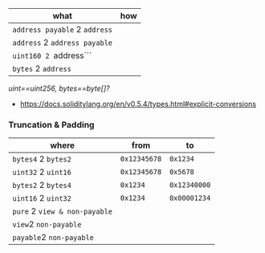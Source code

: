what|how
----|----
```address payable``` 2 ```address```|
```address``` 2 ```address payable```|
```uint160 2 ```address```|
```bytes``` 2 ```address```|

*uint==uint256, bytes==byte[]?*

- https://docs.soliditylang.org/en/v0.5.4/types.html#explicit-conversions

### Truncation & Padding
where|from|to
-----|----|-------
```bytes4``` 2 ```bytes2```|```0x12345678```|```0x1234```
```uint32``` 2 ```uint16```|```0x12345678```|```0x5678```
```bytes2``` 2 ```bytes4```|```0x1234```|```0x12340000```
```uint16``` 2 ```uint32```|```0x1234```|```0x00001234```
```pure``` 2 ```view & non-payable```|
```view```2 ```non-payable ```|
```payable```2 ```non-payable``` |